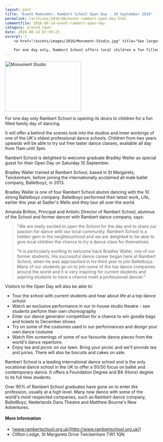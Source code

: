 ```yaml
---
layout: post
title: "Event Reminder: Rambert School Open Day - 10 September 2016"
permalink: /archives/2016/08/event-rambert-open-day.html
commentfile: 2016-08-14-event-rambert-open-day
category: around_town
date: 2016-08-14 07:59:23
excerpt: |
    <a href="/assets/images/2016/Monument-Studio.jpg" title="See larger version of - Monument Studio"><img src="/assets/images/2016/Monument-Studio_thumb.jpg" width="150" height="100" alt="Monument Studio" class="photo right" /></a>

    For one day only, Rambert School offers local children a fun filled family day of dancing. Take a behind the scenes look in the studios, watch rehearsals and try on costumes at one of the UK's oldest professional dance schools. Children from two years upwards will be able to try out free taster dance classes, available all day from 11am until 3pm. Saturday 10 September, 11am - 3pm.
---
```


<a href="/assets/images/2016/Monument-Studio.jpg" title="See larger version of - Monument Studio"><img src="/assets/images/2016/Monument-Studio_thumb.jpg" width="250" height="166" alt="Monument Studio" class="photo right" /></a>

For one day only Rambert School is opening its doors to children for a fun filled family day of dancing.

It will offer a behind the scenes look into the studios and inner workings of one of the UK's oldest professional dance schools. Children from two years upwards will be able to try out free taster dance classes, available all day from 11am until 3pm.

Rambert School is delighted to welcome graduate Bradley Weller as special guest for their Open Day on Saturday 10 September.

Bradley Waller trained at Rambert School, based in St Margarets, Twickenham, before joining the internationally acclaimed all male ballet company, Balletboyz, in 2013.

Bradley Waller is one of four Rambert School alumni dancing with the 10 strong Balletboyz company. Balletboyz performed their latest work, Life, earlier this year at Sadler's Wells and they tour all over the world.

Amanda Britton, Principal and Artistic Director of Rambert School, alumnus of the School and former dancer with Rambert dance company, says:

> "We are really excited to open the School for the day and to share our passion for dance with our local community. Rambert School is a hidden gem in the neighbourhood and we are delighted to be able to give local children the chance to try a dance class for themselves.
> 
>  "It is particularly exciting to welcome back Bradley Waller, one of our former students. His successful dance career began here at Rambert School, when he was approached in his third year to join Balletboyz. Many of our students go on to join some of the top dance companies around the world and it is very inspiring for current students and aspiring students to have a chance meet a professional dancer."
> 
 Visitors to the Open Day will also be able to:

-   Tour the school with current students and hear about life at a top dance school
-   Watch an exclusive performance in our in-house studio theatre - see students perform their own choreography
-   Enter our dance generator competition for a chance to win goodie bags and tickets to December shows
-   Try on some of the costumes used in our performances and design your own dance costume
-   Watch film screenings of some of our favourite dance pieces from the world's dance repertoire.
-   Enjoy tea and picnic on our lawn. Bring your picnic and we'll provide tea and juices. There will also be biscuits and cakes on sale.

Rambert School is a leading international dance school and is the only vocational dance school in the UK to offer a 50/50 focus on ballet and contemporary dance. It offers a Foundation Degree and BA (Hons) degree to its full time students.

Over 90% of Rambert School graduates have gone on to enter the profession, usually at a high level. Many now dance with some of the world's most respected companies, such as Rambert dance company, BalletBoyz, Nederlands Dans Theatre and Matthew Bourne's New Adventures.

#### More Information

-   [www.rambertschool.org.uk](http://www.rambertschool.org.uk/)
-   Clifton Lodge, St Margarets Drive Twickenham TW1 1QN
